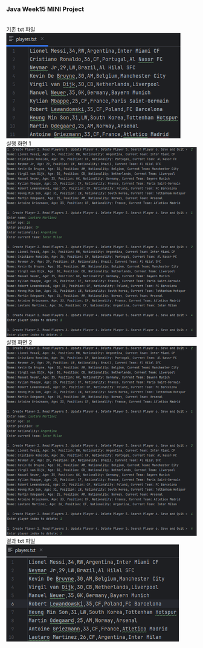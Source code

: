 <h3>Java Week15 MINI Project</h3> <br>
기존 txt 파일 <br>
<img src = "https://github.com/min06150315/Javapgmstudio/blob/main/src/week15/screenshots/OriginalTXT.png"> <br>
실행 화면 1 <br>
<img src = "https://github.com/min06150315/Javapgmstudio/blob/main/src/week15/screenshots/main1.png"> <br>
실행 화면 2 <br>
<img src = "https://github.com/min06150315/Javapgmstudio/blob/main/src/week15/screenshots/main1.png"> <br>
결과 txt 파일 <br>
<img src = "https://github.com/min06150315/Javapgmstudio/blob/main/src/week15/screenshots/NewTXT.png"> <br>
